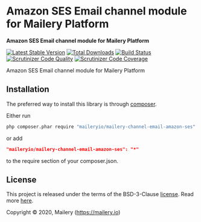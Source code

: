 # Amazon SES Email channel module for Mailery Platform

**Amazon SES Email channel module for Mailery Platform**

[![Latest Stable Version](https://poser.pugx.org/maileryio/mailery-channel-email-amazon-ses/v/stable)](https://packagist.org/packages/maileryio/mailery-channel-email-amazon-ses)
[![Total Downloads](https://poser.pugx.org/maileryio/mailery-channel-email-amazon-ses/downloads)](https://packagist.org/packages/maileryio/mailery-channel-email-amazon-ses)
[![Build Status](https://travis-ci.com/maileryio/mailery-channel-email-amazon-ses.svg?branch=master)](https://travis-ci.com/maileryio/mailery-channel-email-amazon-ses)
[![Scrutinizer Code Quality](https://img.shields.io/scrutinizer/g/maileryio/mailery-channel-email-amazon-ses.svg)](https://scrutinizer-ci.com/g/maileryio/mailery-channel-email-amazon-ses/)
[![Scrutinizer Code Coverage](https://img.shields.io/scrutinizer/coverage/g/maileryio/mailery-channel-email-amazon-ses.svg)](https://scrutinizer-ci.com/g/maileryio/mailery-channel-email-amazon-ses/)

Amazon SES Email channel module for Mailery Platform

## Installation

The preferred way to install this library is through [composer](http://getcomposer.org/download/).

Either run

```sh
php composer.phar require "maileryio/mailery-channel-email-amazon-ses"
```

or add

```json
"maileryio/mailery-channel-email-amazon-ses": "*"
```

to the require section of your composer.json.

## License

This project is released under the terms of the BSD-3-Clause [license](LICENSE).
Read more [here](http://choosealicense.com/licenses/bsd-3-clause).

Copyright © 2020, Mailery (https://mailery.io)
